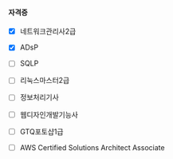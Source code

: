 #### 자격증
- [x]  네트워크관리사2급
- [x]  ADsP

- [ ]  SQLP
- [ ]  리눅스마스터2급
- [ ]  정보처리기사
- [ ]  웹디자인개발기능사
- [ ]  GTQ포토샵1급
- [ ]  AWS Certified Solutions Architect Associate
